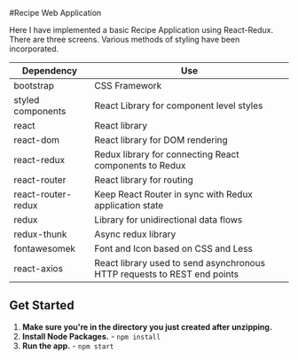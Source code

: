 #Recipe Web Application

Here I have implemented a basic Recipe Application using React-Redux. There are three screens. Various methods of styling have been incorporated. 

| **Dependency** | **Use** |
|----------|-------|
|bootstrap|CSS Framework|
|styled components|React Library for component level styles|
|react|React library |
|react-dom|React library for DOM rendering |
|react-redux|Redux library for connecting React components to Redux |
|react-router|React library for routing |
|react-router-redux|Keep React Router in sync with Redux application state|
|redux|Library for unidirectional data flows |
|redux-thunk|Async redux library|
|fontawesomek|Font and Icon based on CSS and Less|
|react-axios|React library used to send asynchronous HTTP requests to REST end points|

## Get Started

1. **Make sure you're in the directory you just created after unzipping.** 
4. **Install Node Packages.** - `npm install`
5. **Run the app.** - `npm start`
